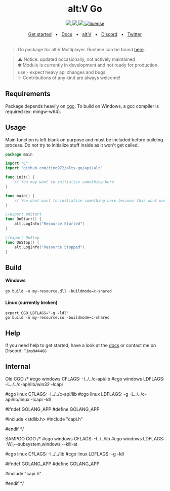 <div align="center">
  <h1>alt:V Go</h1>
  <a href="https://github.com/timo972/altv-go/actions/workflows/test-api.yml">
    <img src="https://github.com/timo972/altv-go/actions/workflows/test-api.yml/badge.svg" />
  </a>
	<a href="https://github.com/Timo972/altv-go/actions/workflows/test-module.yml">
    <img src="https://github.com/Timo972/altv-go/actions/workflows/test-module.yml/badge.svg" />
  </a>
	<a href="https://github.com/timo972/altv-go/actions/workflows/build-deploy-module.yml">
    <img src="https://github.com/timo972/altv-go/actions/workflows/build-deploy-module.yml/badge.svg" />
  </a>
  <a href="https://github.com/edgedb/edgedb/blob/master/LICENSE">
    <img alt="license" src="https://img.shields.io/badge/license-MIT-blue" />
  </a>
  <br />
  <br />
  <a href="https://altv-go.tbeck.dev/guide/get-started">Get started</a>
  <span>&nbsp;&nbsp;•&nbsp;&nbsp;</span>
  <a href="https://altv-go.tbeck.dev">Docs</a>
  <span>&nbsp;&nbsp;•&nbsp;&nbsp;</span>
  <a href="https://altv.mp">alt:V</a>
  <span>&nbsp;&nbsp;•&nbsp;&nbsp;</span>
  <a href="https://discord.altv.mp">Discord</a>
  <span>&nbsp;&nbsp;•&nbsp;&nbsp;</span>
  <a href="https://twitter.com/altVMP">Twitter</a>
  <br />

</div>
<br />

> Go package for alt:V Multiplayer. Runtime can be found [here](runtime).	

<!-- > ⚠️ notice: i am too busy to keep this module updated even though no one is interested in it / using it. 	
> Create an issue or write me on Discord if you are interested or plan on using it, so i will continue updating / improving.
-->
> ⚠️ Notice: updated occasionally, not actively maintained   
> ⛔ Module is currently in development and not ready for production use - expect heavy api changes and bugs.  
> ✨ Contributions of any kind are always welcome!

## Requirements

Package depends heavily on [cgo](https://pkg.go.dev/cmd/cgo).
To build on Windows, a gcc compiler is required (ex: mingw-w64).

## Usage

Main function is left blank on purpose and must be included before building process.
Do not try to initialize stuff inside as it won't get called.

```go
package main

import "C"
import "github.com/timo972/altv-go/api/alt"

func init() {
	// You may want to initialize something here
}

func main() {
	// You dont want to initialize something here because this wont work
}

//export OnStart
func OnStart() {
	alt.LogInfo("Resource Started")
}

//export OnStop
func OnStop() {
	alt.LogInfo("Resource Stopped")
}
```

## Build

#### Windows

```
go build -o my-resource.dll -buildmode=c-shared
```

#### Linux (currently broken)

```
export CGO_LDFLAGS="-g -ldl"
go build -o my-resource.so -buildmode=c-shared
```

## Help
If you need help to get started, have a look at the [docs](https://altv-go.tbeck.dev) or contact me on Discord: `Timo9#4468` 

## Internal
Old CGO
/*
#cgo windows CFLAGS: -I../../c-api/lib
#cgo windows LDFLAGS: -L../../c-api/lib/win32 -lcapi

#cgo linux CFLAGS: -I../../c-api/lib
#cgo linux LDFLAGS: -g -L../../c-api/lib/linux -lcapi -ldl

#ifndef GOLANG_APP
#define GOLANG_APP

#include <stdlib.h>
#include "capi.h"

#endif
*/

SAMPGO CGO
/*
#cgo windows CFLAGS: -I../../lib
#cgo windows LDFLAGS: -Wl,--subsystem,windows,--kill-at

#cgo linux CFLAGS: -I../../lib
#cgo linux LDFLAGS: -g -ldl

#ifndef GOLANG_APP
#define GOLANG_APP

#include "capi.h"

#endif
*/
